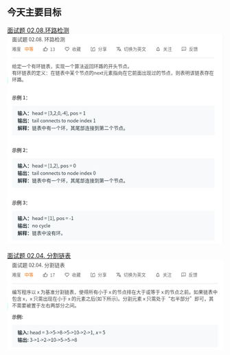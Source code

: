## 今天主要目标
[面试题 02.08.环路检测](https://leetcode-cn.com/problems/linked-list-cycle-lcci/)
![linked-list-cycle-lcci](./images/linked-list-cycle-lcci.png)

[面试题 02.04. 分割链表](https://leetcode-cn.com/problems/partition-list-lcci/)
![partition-list-lcci](./images/partition-list-lcci.png)
